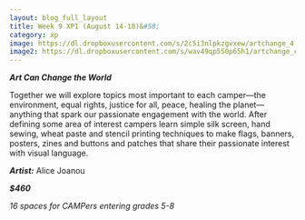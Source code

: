 ```yaml
---
layout: blog_full_layout
title: Week 9 XP1 (August 14-18)&#58; 
category: xp
image: https://dl.dropboxusercontent.com/s/2c5i3nlpkzgvxew/artchange_4.jpg?dl=0
image2: https://dl.dropboxusercontent.com/s/wav49qp550p65h1/artchange_collage.jpg?dl=0
---
```


**_Art Can Change the World_**

Together we will explore topics most important to each camper—the environment, equal rights, justice for all, peace,  healing the planet—anything that spark our passionate engagement with the world. After defining some area of interest campers learn simple silk screen, hand sewing, wheat paste and stencil printing techniques to make flags, banners, posters, zines and buttons and patches that share their passionate interest with visual language. 


**_Artist:_** Alice Joanou

**_$460_**

*16 spaces for CAMPers entering grades 5-8*

